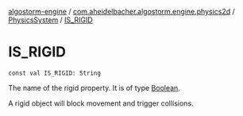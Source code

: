 [algostorm-engine](../../index.md) / [com.aheidelbacher.algostorm.engine.physics2d](../index.md) / [PhysicsSystem](index.md) / [IS_RIGID](.)

# IS_RIGID

`const val IS_RIGID: String`

The name of the rigid property. It is of type [Boolean](#).

A rigid object will block movement and trigger collisions.

